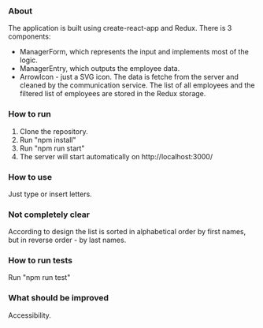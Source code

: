 ### About
The application is built using create-react-app and Redux.
There is 3 components:
- ManagerForm, which represents the input and implements most of the logic.
- ManagerEntry, which outputs the employee data.
- ArrowIcon - just a SVG icon.
The data is fetche from the server and cleaned by the communication service.
The list of all employees and the filtered list of employees are stored in the Redux storage.


### How to run
1. Clone the repository.
2. Run "npm install"
3. Run "npm run start"
4. The server will start automatically on http://localhost:3000/

### How to use
Just type or insert letters.

### Not completely clear
According to design the list is sorted in alphabetical order by first names, but in reverse order - by last names.

### How to run tests
Run "npm run test"

### What should be improved
Accessibility.